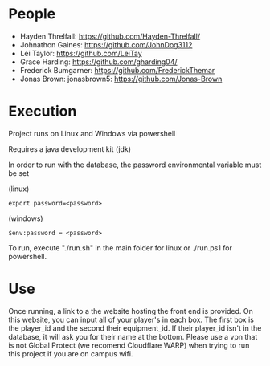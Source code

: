 # People
* Hayden Threlfall: https://github.com/Hayden-Threlfall/
* Johnathon Gaines: https://github.com/JohnDog3112
* Lei Taylor: https://github.com/LeiTay
* Grace Harding: https://github.com/gharding04/
* Frederick Bumgarner: https://github.com/FrederickThemar
* Jonas Brown: jonasbrown5: https://github.com/Jonas-Brown 


# Execution
Project runs on Linux and Windows via powershell 

Requires a java development kit (jdk)

In order to run with the database, the password environmental variable must be set

(linux)
```
export password=<password>
```

(windows)
```
$env:password = <password>
```

To run, execute "./run.sh" in the main folder for linux or ./run.ps1 for powershell.


# Use
Once running, a link to a the website hosting the front end is provided. On this website, you can input all of your player's in each box. The first box is the player_id and the second their equipment_id. If their player_id isn't in the database, it will ask you for their name at the bottom. Please use a vpn that is not Global Protect (we recomend Cloudflare WARP) when trying to run this project if you are on campus wifi.
